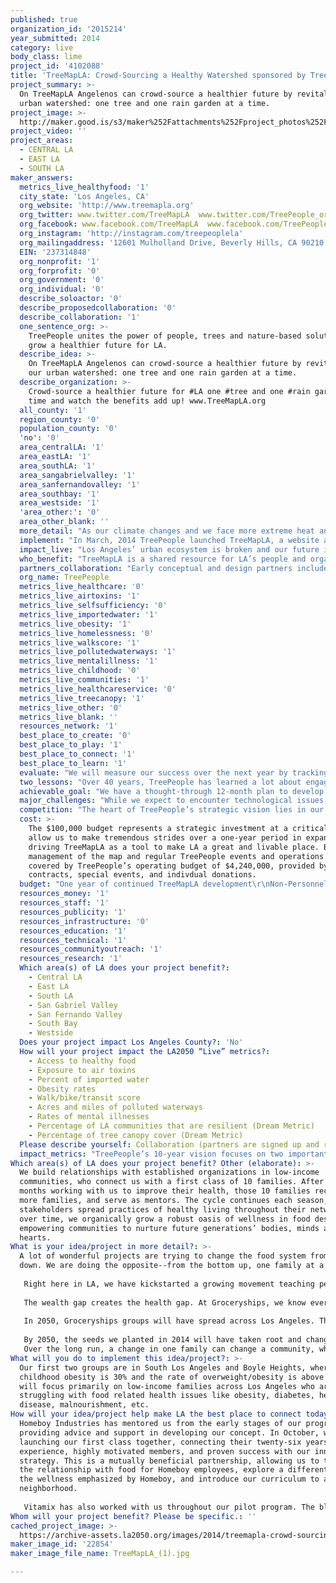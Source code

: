 ```yaml
---
published: true
organization_id: '2015214'
year_submitted: 2014
category: live
body_class: lime
project_id: '4102088'
title: 'TreeMapLA: Crowd-Sourcing a Healthy Watershed sponsored by TreePeople'
project_summary: >-
  On TreeMapLA Angelenos can crowd-source a healthier future by revitalizing our
  urban watershed: one tree and one rain garden at a time.
project_image: >-
  http://maker.good.is/s3/maker%252Fattachments%252Fproject_photos%252Fimages%252F22854%252Fdisplay%252FTreeMapLA_(1).jpg=c570x385
project_video: ''
project_areas:
  - CENTRAL LA
  - EAST LA
  - SOUTH LA
maker_answers:
  metrics_live_healthyfood: '1'
  city_state: 'Los Angeles, CA'
  org_website: 'http://www.treemapla.org'
  org_twitter: www.twitter.com/TreeMapLA  www.twitter.com/TreePeople_org
  org_facebook: www.facebook.com/TreeMapLA  www.facebook.com/TreePeople1
  org_instagram: 'http://instagram.com/treepeoplela'
  org_mailingaddress: '12601 Mulholland Drive, Beverly Hills, CA 90210'
  EIN: '237314848'
  org_nonprofit: '1'
  org_forprofit: '0'
  org_government: '0'
  org_individual: '0'
  describe_soloactor: '0'
  describe_proposedcollaboration: '0'
  describe_collaboration: '1'
  one_sentence_org: >-
    TreePeople unites the power of people, trees and nature-based solutions to
    grow a healthier future for LA.
  describe_idea: >-
    On TreeMapLA Angelenos can crowd-source a healthier future by revitalizing
    our urban watershed: one tree and one rain garden at a time.
  describe_organization: >-
    Crowd-source a healthier future for #LA one #tree and one #rain garden at a
    time and watch the benefits add up! www.TreeMapLA.org
  all_county: '1'
  region_county: '0'
  population_county: '0'
  'no': '0'
  area_centralLA: '1'
  area_eastLA: '1'
  area_southLA: '1'
  area_sangabrielvalley: '1'
  area_sanfernandovalley: '1'
  area_southbay: '1'
  area_westside: '1'
  'area_other:': '0'
  area_other_blank: ''
  more_detail: "As our climate changes and we face more extreme heat and drought, LA’s livability depends on:\r\n\r\nAn equitable and ample tree cover. The US Forest Service recommends at least 25% canopy cover for LA. Many areas in L.A. have canopy as little as 6%.\r\n\r\nA secure, sustainable, and clean local water supply. The City of LA relies on costly, diminishing imported water for nearly 90% of its supply, while paying millions to clean up stormwater pollution from wasted rainfall.\r\n\r\nTreeMapLA.org  is an innovative new  technology sponsored by TreePeople that enables Angelenos to crowd-source the revitalization and stewardship of our urban watershed. Through TreeMapLA, Angelenos can grow a healthier, safer, cooler city with ample trees and clean local water."
  implement: "In March, 2014 TreePeople launched TreeMapLA, a website and mobile app enabling communities to improve the environmental health of Los Angeles. Over the next year we plan to Populate, Innovate, and Communicate the map to crowd-source a greener LA.\r\n\r\nPopulate\r\nTreeMapLA calculates eco-benefits (carbon dioxide captured, water saved, etc.) and monetary benefits for each tree and rainwater feature mapped. The more populated the map, the greater the calculated benefits, further motivating community action to increase canopy coverage and local water supplies. Over the next year we will:\r\n\r\n●\tActivate our 10,000-strong volunteer base to participate in mapping events\r\n●\tTrain volunteer leaders – TreePeople’s and those of our partners - to lead their own mapping events\r\n●\tProvide teachers with a STEAM-based curriculum to lead their students in tree mapping activities\r\n●\tSeek municipal agencies and non-profit organizations with tree inventories to upload\r\n●\tBroadly invite partners who can utilize tree mapping and activate their constituents \r\n\r\nInnovate\r\nInspired by the open source ethos of the OpenTreeMap platform upon which TreeMapLA is based, we intend to find and include features that will allow TreeMapLA to be the most efficient and user-friendly tool we can build, knowing our work will benefit all OTM users. Over the next year we are planning:\r\n\r\n●\tAddition of Alerts & Actions enabling stewardship to mobile app\r\n●\tIncreased social media connections\r\n●\tBulk data upload, to upload tree inventories from municipalities and partners\r\n●\tContent editing functionality, to keep the map timely and relevant \r\n●\tA bridge between TreeMapLA and our database, Salesforce, allowing us to better communicate with TreeMapLA users, provide more specific educational and action opportunities, and facilitate ongoing stewardship, e.g. allowing us to send an email that says, “We see you planted a tree a month ago. Have you watered it?” along with specific resources. \r\n\r\nCommunicate\r\nWith teachers: To fulfill TreeMapLA’s educational potential, TreePeople has created curriculum for teachers, and will provide professional development training to use it. We’d like to provide free field trips to teachers who get the most students involved with TreeMapLA.\r\n\r\nWith the community: Through social media, additional videos, tree ID and mapping events, and engaging partners and their constituents, we will be communicating about TreeMapLA to many audiences throughout LA. \r\n"
  impact_live: "Los Angeles’ urban ecosystem is broken and our future is at risk. Angelenos are in need of a healthier and more climate-resilient city – one with sufficient tree canopy to protect our neighborhoods, and more locally-sourced water. We urgently need our urban environment to protect us from extreme heat waves, droughts and floods, and related health and economic problems happening now -- and forecast to intensify in our future.\r\n\r\nTrees capture, filter and store rainwater, save energy, significantly cool surrounding areas, and absorb carbon dioxide and airborne pollutants. Some areas of LA have canopy coverage at nearly 40%, while others are only in the single digits. This geographic disparity corresponds with socio-economic and chronic health issues, leaving many of our most vulnerable residents even more at risk in years to come.\r\n\r\nThe City of LA currently imports nearly 90% of  its water from remote and increasingly contested sources. Meanwhile, every time it rains an inch in the city, 3.8 billion gallons run into  the ocean.  The city “throws away” an estimated $400 million worth of rainwater every year. This pollutes our ocean, leading to beach closures, sickness, and costly fines, and damages marine life.\r\n\r\nTreeMapLA shows the community specific eco-benefits of each tree and watershed feature, and the urban watershed as a whole. Each benefit is directly, or indirectly, related to the health of our city:\r\n\r\n●\tEnergy conserved (reducing  energy-related carbon and particulate pollution due to cooling temperatures)\r\n●\tStormwater filtered (adding to cleaner local water supply)\r\n●\tAir quality improved (reducing respiratory disease)\r\n●\tCarbon dioxide removed and stored-to-date (reducing climate change)\r\n●\tStormwater runoff reduced (reducing pollution and toxicity)\r\n●\tWater conserved (increasing water supply).\r\n\r\nToo often, because the environmental issues facing people seem so overwhelming, they feel powerless and paralyzed, unable to believe they can make any meaningful change. Research and our own experience tell us that when people see the difference they make, they are motivated to do more. We know that once people begin to notice and learn about trees, they never see the city the same way again. Noticing and learning are the first steps towards valuing. Living in a way that values, promotes and protects nature even in the most urbanized areas of LA improves our health -- now and in the future.\r\n"
  who_benefit: "TreeMapLA is a shared resource for LA’s people and organizations to co-create, revitalize, and steward a healthy urban forest watershed. By bringing people together with a shared vision for growing a more sustainable LA -- and a way of measuring their actions -- this collaborative tool can help all residents improve their communities, their health, and their well-being.\r\n\r\nTreePeople is reaching out to specific audiences to take a leading role.  These include:\r\n\r\n1. Teachers and students. Using our 4 decades of experience developing environmental education, TreePeople’s TreeMapLA curriculum teaches all 5 “STEAM” areas--Science, Technology, Engineering, Arts and Mathematics--as students analyze canopy coverage and water needs of their school, map existing trees, identify species, understand  eco-benefits, and use alerts to identify trees needing care.  Rainwater harvesting projects can be identified and implemented, later using water saved to care for the trees schools have planted. \r\n\r\n2. Partner organizations and their audiences. TreePeople is actively seeking partners to use TreeMapLA to advance their own goals. We are developing a set of best practices, promotional and outreach materials, and tips and tools that other organizations can adopt and make their own. \r\n\r\n3. Those who can restore a functioning ecosystem (all of us).  With spiraling costs to fix our broken ecosystem, and diminishing financial resources to do so, government agencies alone cannot plant or care for all the trees needed to achieve an ample urban tree canopy, nor can they provide a sustainable local water supply through traditional methods. For LA to be healthy and viable in the future, all of us need to become active managers of the urban watershed and ecosystem, taking personal responsibility for the trees in our lives and our city, and the rainwater that falls on our properties.\r\n\r\n4. A movement of active tree stewards and rainwater harvesters. As TreeMapLA is further developed and collaborators join, it’s an ideal platform for building a movement -- where those who are taking action can learn from and help others, where agencies can track water, energy and pollution savings and provide incentives, where neighborhoods, schools and cities can define their portion of the urban watershed and set goals and programs to improve them.\r\n"
  partners_collaboration: "Early conceptual and design partners include LA City Recreation & Parks, LA City Urban Forestry Division and City Plants (formerly Million Trees LA). All provided invaluable insight into the need for collaborators to 1) feel a sense of ownership, 2) use the map to help achieve their own strategic goals, and 3) find ways for TreeMapLA to fit into their current programs.\r\n\r\nPartners currently providing direction on community and user engagement include Industrial District Green, a Downtown LA group increasing the livability of Skid Row and the Arts District by planting trees, UC Riverside, and the Earthwatch Institute, which engages people worldwide in scientific research. \r\n\r\nIDG has been instrumental in helping to beta test TreeMapLA. Since the map launched, IDG has been partnering to map all the trees and empty tree wells in their area to create a master tree plan to plant the empty wells, determine where new trees can be placed, and better provide maintenance.  What’s exciting about this partnership is its replicability in creating neighborhood-level master tree plans and tackling low-canopy areas.\r\n\r\nOur newest partnership is with Earthwatch Institute, an international non-profit, UC Riverside researchers, and several local non-profits to use TreeMapLA for ground-truthing that compares actual tree data to visual data collected by NASA flights to determine water use and growth rates of different species in different locations within the LA area. The goal is to predict which trees might be more sustainable as the climate in Southern California grows hotter and drier. To participate in a Citizen Science project that could literally change the urban forestry landscape in Los Angeles is incredible, and TreePeople sees this as only the first of many such projects, partnering with local non-profits and universities to collect and share usable scientific data through TreeMapLA.\r\n\r\nIn the next year we’ll form a TreeMapLA Advisory Committee, and have identified urban forestry and related organizations to invite. We hope to bring in diverse ideas and ownership to make this the most valuable tool possible for our entire region.\r\n\r\nOur most important and long-term partnership, however, is with the people of LA. Our 40 year history has been one of partnering with people from all walks of life to educate, empower and motivate them to heal our environment.  TreeMapLA makes it easier for all of us to join together and share knowledge to make our city more sustainable.  \r\n"
  org_name: TreePeople
  metrics_live_healthcare: '0'
  metrics_live_airtoxins: '1'
  metrics_live_selfsufficiency: '0'
  metrics_live_importedwater: '1'
  metrics_live_obesity: '1'
  metrics_live_homelessness: '0'
  metrics_live_walkscore: '1'
  metrics_live_pollutedwaterways: '1'
  metrics_live_mentalillness: '1'
  metrics_live_childhood: '0'
  metrics_live_communities: '1'
  metrics_live_healthcareservice: '0'
  metrics_live_treecanopy: '1'
  metrics_live_other: '0'
  metrics_live_blank: ''
  resources_network: '1'
  best_place_to_create: '0'
  best_place_to_play: '1'
  best_place_to_connect: '1'
  best_place_to_learn: '1'
  evaluate: "We will measure our success over the next year by tracking several metrics which will give us a snapshot of how Angelenos are engaging with TreeMapLA:\r\n\r\n●\tNumber of TreeMapLA Users: 2,800. Achieved by developing tree mapping volunteers at TreePeople (goal: 1,000), through social media and partner organizations, enhanced by how-videos and sharing best practices (goal: 1,500), through teachers and students using STEAM curriculum (goal: 300). \r\n●\tNumber of Trees Mapped: 250,000. Achieved by importing existing inventories, involving partners and holding tree ID and mapping events. All supported by the development of the advisory council and outreach to public and nonprofit partners across LA, and further supported by building a bridge to the Salesforce database to facilitate further engagement with map users so each user continues to map trees.\r\n●\tNumber of Watershed Solutions Mapped: 1,000. Achieved by awareness campaign through social media, how-to video, and building out programming and incentives with agencies and partners, as well as Salesforce bridge.\r\n●\tUse of Stewardship Features: 2,000 Alerts and Actions. Achieved by enhancing the mobile app to include this layer, additional how-to video, collaboration with partners, and Salesforce bridge to enable follow up communications that lead to continued engagement and action.\r\n\r\nIn the spirit of healthy competition, and with a nod to their assistance during our development process, TreePeople is setting our tree mapping goals to catch up to our California forebears:\r\n\r\n●\tUrban Forest Map: 88,388 trees mapped to date (San Francisco - est. 2010)\r\n●\tGreenprint Maps: 198,703 trees mapped to date (Sacramento - est. 2011)\r\n●\tSan Diego Tree Map: 341,083 trees mapped to date (San Diego - est. 2012)\r\n"
  two_lessons: "Over 40 years, TreePeople has learned a lot about engaging the community for a healthier urban environment. We created the Citizen Forestry model, which became a grassroots movement spreading to cities across the country and globe. We’ve helped lead the internationally recognized Sun Valley Watershed Project that demonstrates the feasibility of a nature-inspired approach treating the city as a living ecosystem to prevent flooding and create a sustainable, clean local water supply. Our tree planting and care events across LA and in the local mountains have involved more than 2 million people, and we work as a facilitator with some of the largest government agencies in our region to better manage the urban ecosystem.\r\n\r\nBased on all our experience, two lessons informing the TreeMapLA project are:\r\n\r\n1.  To achieve a tipping point in shifting LA towards sustainability requires work at both the grassroots and the government agency levels, and this work needs to be coordinated and synergistic. To achieve ample canopy cover and local water, Angelenos need to make changes at the lifestyle level -- valuing nature in the city, changing their landscapes, caring for trees and harvesting rainwater. These are actions which government cannot easily mandate. However, agencies can use their budgets to incentivize residents to take these actions, such as give rebates and credits. What has been needed is a shared measurement and feedback tool so that residents can take demonstrable action, and agencies can track savings and benefits. As these increase, so can a positive cycle of investment and action.\r\n\r\n2. All our tree planting will be for naught if there is no stewardship. Here’s the basic lesson. Trees in the city do not live without people to care for them. The average lifespan of an urban tree is only 7 years. We cannot achieve the life-supporting, potentially life-saving, ample tree canopy we need in Greater LA without activating people to become urban forest stewards. TreeMapLA provides a powerful tool to motivate and guide potentially millions of people to care for the trees around them.\r\n"
  achievable_goal: "We have a thought-through 12-month plan to develop the technology and partners and programs so that TreeMapLA can begin to achieve its potential (actual dates depend on timing of funding):\r\n\r\nFirst Quarter\r\n●\tComplete additional elements:\r\n○\tEditing functionality on Watershed Feature Layer\r\n○\tCapacity to upload bulk inventories of trees to map\r\n○\tMobile application IOS and Andriod – tree mapping and stewardship\r\n●\tDevelop Best Practices for holding tree mapping events\r\n○\tStart training mapping leaders, looking to TreePeople’s 462 Volunteer Supervisors as first audience\r\n○\tBegin holding Tree ID clinics for map users and interested public\r\n●\tEducation and outreach:\r\n○\tTest STEAM curriculum with teachers\r\n○\tCreate LA-specific tree ID manual\r\n○\tSelect videographer for how-to videos\r\n○\tContinue to develop social media presence\r\n●\tResearch which municipalities have existing tree inventories\r\n●\tResearch Salesforce bridge developers\r\n●\tResearch Advisory Committee invitees\r\n \r\nSecond Quarter\r\n●\tComplete additional elements:\r\n○\tChangeable text – static pages / update content\r\n○\tSocial media enhancements – ease of use\r\n○\tObtain resource – Salesforce data bridge\r\n●\tEducation and outreach:\r\n○\tBegin incentive program for teachers who use curriculum\r\n○\tOutreach to 1-3 partners for tree inventories\r\n○\tScript and produce how-to videos\r\n○\tContinue to develop social media presence\r\n●\tDesign use of tree mapping in volunteer-based programs\r\n●\tHold Advisory Committee initial meeting\r\n\r\nThird Quarter\r\n●\tComplete additional elements:\r\n○\tDiscovery phase – Salesforce data bridge\r\n○\tUploading of 1-3 bulk tree inventories to map\r\n●\tEducation and outreach:\r\n○\tContinue testing of tree mapping for best practices in volunteer programs\r\n○\tOutreach to 1-3 partners for tree inventories\r\n○\tShare how-to videos on map and social media to get people using the map\r\n●\tAdvisory Committee meeting follow up\r\n \r\nFourth Quarter\r\n●\tComplete additional elements:\r\n○\tImplementation phase – Salesforce data bridge\r\n○\tUploading of 1-3 bulk tree inventories to map\r\n●\tEducation and outreach:\r\n○\tInclusion of tree mapping in all volunteer-based programs\r\n○\tDrive Angelenos to tree mapping events via social and traditional media\r\n○\tShare tree mapping best practices with partners and public\r\n○\tContinue building social media presence\r\n●\tAdvisory Committee meeting follow up\r\n"
  major_challenges: "While we expect to encounter technological issues, we plan to turn them into opportunities.\r\n\r\nOne issue that we have learned to deal with is that it often takes longer than expected to develop a good idea into a usable functionality.  While we have been waiting for the ability to enhance the content and interface on TreeMapLA, we have been utilizing our social media to tackle everything from tree identification to drought awareness to teaching followers how to use the different functionalities on the map.  This, in turn, has made the TreeMapLA Facebook page and Twitter feed a more general resource for tree knowledge, increasing our followers.\r\n\r\nThe one big elephant in the room whenever we talk about using technology to help increase tree canopy in LA is that in many of the lowest canopy areas of the city, community members don’t necessarily have the technology to facilitate using the TreeMapLA app, which is supposed to make the process “easier.”  In this case, we’ve developed a Manual Mapping Sheet, which allows users to collect large amounts of tree data with pen and paper and input into the TreeMapLA website later.\r\n\r\nA big impediment to many people using TreeMapLA is Tree ID. But, as the species is needed to determine the eco benefits, it is highly important that we get that data.  There is a technological solution, in the Urban Tree Key that the website and mobile app link to, but sometimes the better solution is a low-tech one, so we are in the process of creating a “Common Trees of LA” cheat sheet to help TreeMapLA users figure out what trees they’re looking at, and we are planning Tree ID events along with mapping events for TreePeople volunteers and our partners.\r\n\r\nOne of the major barriers to getting Watershed Solutions on the map is educating the public on Rainwater Harvesting and why it is a feasible solution for Los Angeles.  We are hoping that our work will be self-perpetuating, with the appearance of more Watershed Solutions on the map leading to better visibility and understanding for the general public, more involvement by water agencies, and a more widespread desire for implementing those solutions.\r\n\r\nIn all of these cases, TreePeople has learned to be agile and to try to find the opportunity behind the challenge, which not only solves the problem, but makes the tool and the process more efficient in the future.\r\n"
  competition: "The heart of TreePeople’s strategic vision lies in our aim “to play a leading role” to effect transformative change in LA. The challenges are too large for any one organization. This collaborative approach informs our work at both the policy and the grassroots levels.\r\n\r\nOn the policy level, TreePeople plays a unique leadership role -- as convenor and facilitator of collaboration among agencies, working with government instead of against it while representing community interests.  Just one example is our partnership role with LADWP. We do not receive direct funding from them, but are the lead partner in creating their first-ever Stormwater Capture Master Plan, which could be a breakthrough for a sustainable local water supply.\r\n \r\nTreePeople’s work in local water issues has shared goals with multiple organizations including NRDC, Heal the Bay, Surfrider and the Council for Watershed Health.  We collaborate with all these organizations on various programs.  However, they often focus on a single aspect of watershed health (water quality, landscape transformation, policy, supply, public funding), while TreePeople advocates for a systems approach, giving the community multiple means to take action.  \r\n\r\nIn urban forestry, TreePeople collaborates, but also has a unique niche. Multiple organizations in Los Angeles are engaged in urban forestry, including Koreatown Youth Community Center, LA Beautification Team and LA Conservation Corp.  All of these organizations hire their tree-related labor.  Their model therefore supports workforce development, but doesn’t create community buy-in and provides no volunteer force for ongoing stewardship.\r\n\r\nWe seek through TreeMapLA -- through the many ways described in this proposal -- to provide a tool for all these organizations and agencies to track their work and successes, see how the community is impacting their institutional goals and programs, and add to a collective body of data that can be used in myriad ways to bring about lasting change.\r\n"
  cost: >-
    The $100,000 budget represents a strategic investment at a critical time to
    allow us to make tremendous strides over a one-year period in expanding and
    driving TreeMapLA as a tool to make LA a great and livable place. Basic
    management of the map and regular TreePeople events and operations is
    covered by TreePeople’s operating budget of $4,240,000, provided by grants,
    contracts, special events, and indivdual donations.
  budget: "One year of continued TreeMapLA development\r\nNon-Personnel:                                                      \t\r\nContractor - TreeMap upgrades                      \t       \t10,000\r\nContractor - Salesforce data bridge developer           40,000\r\nSalesforce Data Licensing\t\t\t\t\t           7,000\r\nHow-To Video production\t\t\t\t\t           9,000\t\r\nTech maintenance / web hosting                    \t       \t13,400\r\nIncentives                                                                  \t  2,000\r\nPersonnel:                                                                \t\r\nForestry Projects Senior Manager 30% FTE \t       \t13,500\r\nSalesForce Administrator 5% FTE                     \t          2,800\r\nBenefits                                                                     \t  2,300\r\nTotal                                                                               100,000\r\n\r\nNotes on budget:\r\n\r\nContractors:  \r\nWe’ve done a lot of homework to determine that at least two contractors will be used on development of the project.  They include:\r\n●\tAzavea – tree map site developers, creators of OpenTreeMap, the open-source code on which TreeMapLA is based. For initial map development, TreePeople negotiated a formal agreement which included cost-sharing on their part, reducing development costs by nearly half.\r\n●\tA Salesforce-related developer has provided preliminary cost estimates following a detailed discovery period.  A final vendor will be chosen through a bid process.\r\n\r\nData Licensing:\r\nThis will enable 15 TreeMap staff and volunteer leaders to access Salesforce on all their devices. This will allow us to track TreeMapLA’s impact and target our communications to map users to steer them towards specific resources and further motivate them to action. \r\n\r\nHow-to-video production:\r\nWe see the need for three additional 2-3 minute videos:\r\n1. What is TreeMapLA and how to use it?\r\n2. How to use Alerts & Actions?\r\n3. What is a Watershed Solution?\r\n\r\nTech maintenance/web hosting:\r\nAnnual hosting costs for site; related maintenance costs.\r\n\r\nIncentives:\r\nFor school buses for educators teaching the new TreeMapLA STEAM curriculum to take related field trips.\r\n\r\nIn kind:\r\nThis investment is leveraged by the in-kind participation of TreePeople volunteers, particularly our 462 official Volunteer Supervisors who are being trained to teach others to become TreeMappers. \r\n"
  resources_money: '1'
  resources_staff: '1'
  resources_publicity: '1'
  resources_infrastructure: '0'
  resources_education: '1'
  resources_technical: '1'
  resources_communityoutreach: '1'
  resources_research: '1'
  Which area(s) of LA does your project benefit?:
    - Central LA
    - East LA
    - South LA
    - San Gabriel Valley
    - San Fernando Valley
    - South Bay
    - Westside
  Does your project impact Los Angeles County?: 'No'
  How will your project impact the LA2050 “Live” metrics?:
    - Access to healthy food
    - Exposure to air toxins
    - Percent of imported water
    - Obesity rates
    - Walk/bike/transit score
    - Acres and miles of polluted waterways
    - Rates of mental illnesses
    - Percentage of LA communities that are resilient (Dream Metric)
    - Percentage of tree canopy cover (Dream Metric)
  Please describe yourself: Collaboration (partners are signed up and ready to hit the ground running!)
  impact_metrics: "TreePeople’s 10-year vision focuses on two important goals for LA’s future viability:\r\n\r\n1. A minimum 25% of tree canopy cover across the region to protect people against extreme heat, severe weather, and negative health impacts;\r\n2.  A minimum 50% of affordable, locally-sourced water supply to provide security against droughts, pollution and flooding, and other threats.\r\n\r\nAchieving these goals impacts the LA2050 LIVE metrics in numerous ways.\r\n\r\nTreeMapLA empowers Angelenos to advocate for trees and their multiple benefits, identify where trees are lacking, and care for existing trees so they can grow to healthy maturity. \r\n\r\nGrowing an ample, equitable tree canopy cover:\r\n\r\n●\tIncreases walking and biking, thereby reducing obesity. Trees reduce the urban heat island effect, reducing air temperatures by as much as 10 degrees. The areas of our city with the lowest tree canopy are the least conducive to outdoor activity and correlate with the the greatest incidences of diabetes, obesity, asthma and cancer.\r\n\r\n●\tProtects people against air toxins. Trees absorb air pollutants linked to respiratory ailments.  One mature shade tree can produce enough oxygen for a family of 4 for a year. Neighborhoods with less tree canopy are disproportionately affected by air pollution and related ailments.\r\n\r\n●\tIncreases access to healthy food. A mature fruit tree can yield up to 40 pounds of fruit each year.  Knowing where LA’s public and communal fruit trees are will increase access to fresh fruit and hopefully increase the efficiency of fruit gleaning organizations.\r\n\r\n●\tImproves mental health. Studies show that green space decreases ADHD in children and increases a sense of calm and well-being in all age groups. \r\n\r\nTreeMapLA enables Angelenos to realize the benefits of harvesting rainwater to create an ample, clean, sustainable local water supply:\r\n\r\n●\tIncreasing community resilience, reducing our unsustainable reliance on LA’s vulnerable imported water sources and creating a decentralized supply that is safer in the event of earthquakes, fires and other disasters.\r\n\r\n●\tReducing polluted waterways by capturing the rain instead of allowing it to run off paved surfaces, collecting trash and pollutants as it rushes to our bays and ocean.\r\n"
Which area(s) of LA does your project benefit? Other (elaborate): >-
  We build relationships with established organizations in low-income
  communities, who connect us with a first class of 10 families. After six
  months working with us to improve their health, those 10 families recruit 10
  more families, and serve as mentors. The cycle continues each season, as
  stakeholders spread practices of healthy living throughout their networks. So,
  over time, we organically grow a robust oasis of wellness in food deserts,
  empowering communities to nurture future generations’ bodies, minds and
  hearts.
What is your idea/project in more detail?: >-
  A lot of wonderful projects are trying to change the food system from the top
  down. We are doing the opposite--from the bottom up, one family at a time. 
   
   Right here in LA, we have kickstarted a growing movement teaching people how to take care of their bodies in the present food system. Groceryships is offering not a technical solution, but an adaptive one, helping people achieve vibrant health despite their current circumstances. We focus on the here and now, spreading a solution that equips people with the knowledge, tools, and support to make permanent lifestyle changes. 
   
   The wealth gap creates the health gap. At Groceryships, we know every person's health is equally important, but the world seems to disagree. So we've structured our program and organization to help close both gaps. We focus on bringing all the resources available to higher income neighborhoods to lower income families. We fund this partially by donations, but also by bringing our innovative curriculum and program structure to corporations, through our for-profit Corporate Wellness program. 
   
   In 2050, Groceryships groups will have spread across Los Angeles. The tech companies in Silicon Beach will be getting healthy through our corporate wellness program, while at the same time financing groups in Compton and Inglewood. The finance companies in Pasadena and the South Bay will be getting healthy while financing Groceryships groups in Boyle Heights. 
   
   By 2050, the seeds we planted in 2014 will have taken root and changed the landscape from a desert to a rainforest, where generations of families have adopted healthy ways of eating, moving, and communicating. The Framingham study made clear the power of social networks. Changing a single families health can have profound influence not just on future generations of that family, but on everyone they come in contact with, and who those people come in contact with. 
   Over the long run, a change in one family can change a community, which can change a city.
What will you do to implement this idea/project?: >-
  Our first two groups are in South Los Angeles and Boyle Heights, where
  childhood obesity is 30% and the rate of overweight/obesity is above 70%. We
  will focus primarily on low-income families across Los Angeles who are
  struggling with food related health issues like obesity, diabetes, heart
  disease, malnourishment, etc.
How will your idea/project help make LA the best place to connect today? In LA2050?: >-
  Homeboy Industries has mentored us from the early stages of our program,
  providing advice and support in developing our concept. In October, we are
  launching our first class together, connecting their twenty-six years of
  experience, highly motivated members, and proven success with our innovative
  strategy. This is a mutually beneficial partnership, allowing us to transform
  the relationship with food for Homeboy employees, explore a different facet of
  the wellness emphasized by Homeboy, and introduce our curriculum to a new
  neighborhood.
   
   Vitamix has also worked with us throughout our pilot program. The blenders they donate make it easier for families to increase fruit and vegetable consumption, so much so that kids of our families are holding “smoothie parties.”
Whom will your project benefit? Please be specific.: ''
cached_project_image: >-
  https://archive-assets.la2050.org/images/2014/treemapla-crowd-sourcing-a-healthy-watershed-sponsored-by-treepeople/maker.good.is/s3/maker%252Fattachments%252Fproject_photos%252Fimages%252F22854%252Fdisplay%252FTreeMapLA_(1).jpg=c570x385.jpg
maker_image_id: '22854'
maker_image_file_name: TreeMapLA_(1).jpg

---
```

